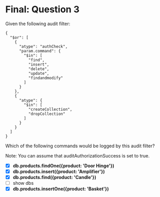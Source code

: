 # Final: Question 3

Given the following audit filter:

```
{
  "$or": [
    {
      "atype": "authCheck",
      "param.command": {
        "$in": [
          "find",
          "insert",
          "delete",
          "update",
          "findandmodify"
        ]
      }
    },
    {
      "atype": {
        "$in": [
          "createCollection",
          "dropCollection"
        ]
      }
    }
  ]
}
```

Which of the following commands would be logged by this audit filter?

Note: You can assume that auditAuthorizationSuccess is set to true.

- [x] **db.products.findOne({product: 'Door Hinge'})**
- [x] **db.products.insert({product: 'Amplifier'})**
- [x] **db.products.find({product: 'Candle'})**
- [ ] show dbs
- [x] **db.products.insertOne({product: 'Basket'})**
